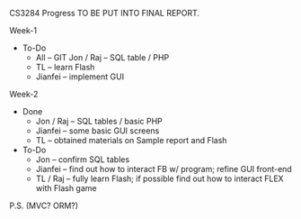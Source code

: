 CS3284 Progress
TO BE PUT INTO FINAL REPORT.

Week-1
- To-Do
  - All – GIT Jon / Raj 
  – SQL table / PHP
  - TL – learn Flash
  - Jianfei – implement GUI

Week-2
- Done
  - Jon / Raj – SQL tables / basic PHP 
  - Jianfei – some basic GUI screens
  - TL – obtained materials on Sample report and Flash
- To-Do
  - Jon – confirm SQL tables
  - Jianfei – find out how to interact FB w/ program; refine GUI front-end
  - TL / Raj – fully learn Flash; if possible find out how to interact FLEX with Flash game

P.S. (MVC? ORM?)
